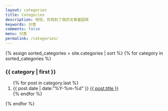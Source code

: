 ```yaml
---
layout: categories
title: Categories
description: 哈哈，你找到了我的文章基因库
keywords: 分类
comments: false
menu: 分类
permalink: /categories/
---
```


<section class="container posts-content">
{% assign sorted_categories = site.categories | sort %}
{% for category in sorted_categories %}
	<h3 id="{{ category[0] }}">{{ category | first }}</h3>
	<ol class="posts-list">
	{% for post in category.last %}
	<li class="posts-list-item">
	<span class="posts-list-meta">{{ post.date | date:"%Y-%m-%d" }}</span>
	<a class="posts-list-name" href="{{ site.url }}{{ post.url }}">{{ post.title }}</a>
	</li>
{% endfor %}
</ol>
{% endfor %}
</section>
<!-- /section.content -->
